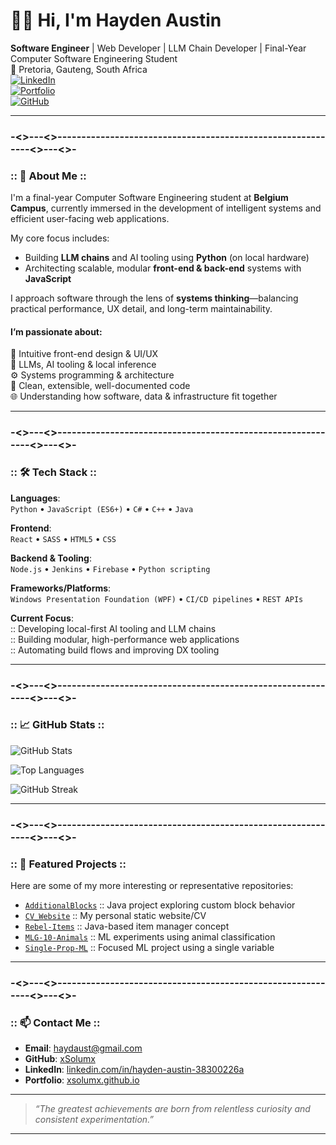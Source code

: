 # 👨‍💻 Hi, I'm Hayden Austin

**Software Engineer** | Web Developer | LLM Chain Developer | Final-Year Computer Software Engineering Student  
📍 Pretoria, Gauteng, South Africa  
[![LinkedIn](https://img.shields.io/badge/LinkedIn-blue?logo=linkedin&style=flat)](https://www.linkedin.com/in/hayden-austin-38300226a)  
[![Portfolio](https://img.shields.io/badge/Portfolio-Web-blueviolet?logo=google-chrome&style=flat)](https://xsolumx.github.io/)  
[![GitHub](https://img.shields.io/badge/GitHub-xSolumx-black?logo=github&style=flat)](https://github.com/xSolumx)

---

### -<>---<>------------------------------------------------------------<>---<>-

### :: 🧠 About Me ::

I'm a final-year Computer Software Engineering student at **Belgium Campus**, currently immersed in the development of intelligent systems and efficient user-facing web applications.

My core focus includes:
- Building **LLM chains** and AI tooling using **Python** (on local hardware)
- Architecting scalable, modular **front-end & back-end** systems with **JavaScript**

I approach software through the lens of **systems thinking**—balancing practical performance, UX detail, and long-term maintainability.

#### I’m passionate about:
:art: Intuitive front-end design & UI/UX  
:robot: LLMs, AI tooling & local inference  
:gear: Systems programming & architecture  
:scroll: Clean, extensible, well-documented code  
:globe_with_meridians: Understanding how software, data & infrastructure fit together  

---

### -<>---<>------------------------------------------------------------<>---<>-

### :: 🛠️ Tech Stack ::

**Languages**:  
`Python` • `JavaScript (ES6+)` • `C#` • `C++` • `Java`  

**Frontend**:  
`React` • `SASS` • `HTML5` • `CSS`

**Backend & Tooling**:  
`Node.js` • `Jenkins` • `Firebase` • `Python scripting`

**Frameworks/Platforms**:  
`Windows Presentation Foundation (WPF)` • `CI/CD pipelines` • `REST APIs` 

**Current Focus**:  
:: Developing local-first AI tooling and LLM chains  
:: Building modular, high-performance web applications  
:: Automating build flows and improving DX tooling  

---

### -<>---<>------------------------------------------------------------<>---<>-

### :: 📈 GitHub Stats ::

![GitHub Stats](https://github-readme-stats.vercel.app/api?username=xSolumx&show_icons=true&theme=tokyonight)

![Top Languages](https://github-readme-stats.vercel.app/api/top-langs/?username=xSolumx&layout=compact&theme=tokyonight)

![GitHub Streak](https://streak-stats.demolab.com/?user=xSolumx&theme=tokyonight)

---

### -<>---<>------------------------------------------------------------<>---<>-

### :: 🚀 Featured Projects ::

Here are some of my more interesting or representative repositories:

- [`AdditionalBlocks`](https://github.com/xSolumx/AdditionalBlocks) :: Java project exploring custom block behavior  
- [`CV_Website`](https://github.com/xSolumx/CV_Website) :: My personal static website/CV  
- [`Rebel-Items`](https://github.com/xSolumx/Rebel-Items) :: Java-based item manager concept  
- [`MLG-10-Animals`](https://github.com/xSolumx/MLG-10-Animals) :: ML experiments using animal classification  
- [`Single-Prop-ML`](https://github.com/xSolumx/Single-Prop-ML) :: Focused ML project using a single variable

---

### -<>---<>------------------------------------------------------------<>---<>-

### :: 📫 Contact Me ::

- **Email**: haydaust@gmail.com  
- **GitHub**: [xSolumx](https://github.com/xSolumx)  
- **LinkedIn**: [linkedin.com/in/hayden-austin-38300226a](https://www.linkedin.com/in/hayden-austin-38300226a)  
- **Portfolio**: [xsolumx.github.io](https://xsolumx.github.io/)

---

> *“The greatest achievements are born from relentless curiosity and consistent experimentation.”*

---

